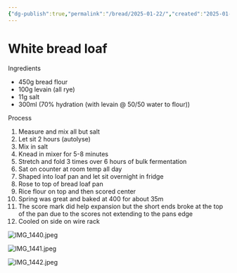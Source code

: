 ```yaml
---
{"dg-publish":true,"permalink":"/bread/2025-01-22/","created":"2025-01-17T06:57:01.556-05:00","updated":"2025-01-23T11:35:28.244-05:00"}
---
```


# White bread loaf
Ingredients 
- 450g bread flour
- 100g levain (all rye)
- 11g salt
- 300ml (70% hydration (with levain @ 50/50 water to flour))

Process
1. Measure and mix all but salt
2. Let sit 2 hours (autolyse)
3. Mix in salt 
4. Knead in mixer for 5-8 minutes
5. Stretch and fold 3 times over 6 hours of bulk fermentation 
6. Sat on counter at room temp all day 
7. Shaped into loaf pan and let sit overnight in fridge
8. Rose to top of bread loaf pan
9. Rice flour on top and then scored center
10. Spring was great and baked at 400 for about 35m 
11. The score mark did help expansion but the short ends broke at the top of the pan due to the scores not extending to the pans edge
12. Cooled on side on wire rack 

![IMG_1440.jpeg](/img/user/IMG_1440.jpeg)


![IMG_1441.jpeg](/img/user/IMG_1441.jpeg)


![IMG_1442.jpeg](/img/user/IMG_1442.jpeg)